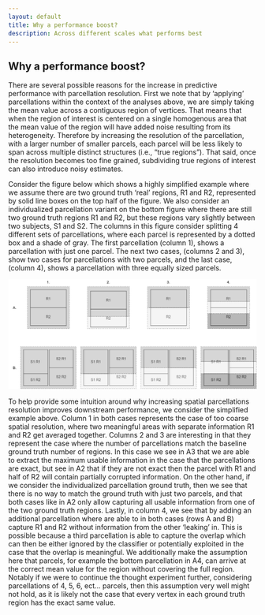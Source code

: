 ```yaml
---
layout: default
title: Why a performance boost?
description: Across different scales what performs best
---
```


## Why a performance boost?

There are several possible reasons for the increase in predictive performance with parcellation resolution. First we note that by ‘applying’ parcellations within the context of the analyses above, we are simply taking the mean value across a contiguous region of vertices. That means that when the region of interest is centered on a single homogenous area that the mean value of the region will have added noise resulting from its heterogeneity. Therefore by increasing the resolution of the parcellation, with a larger number of smaller parcels, each parcel will be less likely to span across multiple distinct structures (i.e., “true regions”). That said, once the resolution becomes too fine grained, subdividing true regions of interest can also introduce noisy estimates.

Consider the figure below which shows a highly simplified example where we assume there are two ground truth ‘real’ regions, R1 and R2, represented by solid line boxes on the top half of the figure. We also consider an individualized parcellation variant on the bottom figure where there are still two ground truth regions R1 and R2, but these regions vary slightly between two subjects, S1 and S2. The columns in this figure consider splitting 4 different sets of parcellations, where each parcel is represented by a dotted box and a shade of gray. The first parcellation (column 1), shows a parcellation with just one parcel. The next two cases, (columns 2 and 3), show two cases for parcellations with two parcels, and the last case, (column 4), shows a parcellation with three equally sized parcels.

![why](https://raw.githubusercontent.com/sahahn/parc_scaling/master/extra/Figures/why_boost.png)

To help provide some intuition around why increasing spatial parcellations resolution improves downstream performance, we consider the simplified example above.
Column 1 in both cases represents the case of too coarse spatial resolution, where two meaningful areas with separate information R1 and R2 get averaged together. Columns 2 and 3 are interesting in that they represent the case where the number of parcellations match the baseline ground truth number of regions. In this case we see in A3 that we are able to extract the maximum usable information in the case that the parcellations are exact, but see in A2 that if they are not exact then the parcel with R1 and half of R2 will contain partially corrupted information. On the other hand, if we consider the individualized parcellation ground truth, then we see that there is no way to match the ground truth with just two parcels, and that both cases like in A2 only allow capturing all usable information from one of the two ground truth regions. Lastly, in column 4, we see that by adding an additional parcellation where are able to in both cases (rows A and B) capture R1 and R2 without information from the other ‘leaking’ in. This is possible because a third parcellation is able to capture the overlap which can then be either ignored by the classifier or potentially exploited in the case that the overlap is meaningful. We additionally make the assumption here that parcels, for example the bottom parcellation in A4, can arrive at the correct mean value for the region without covering the full region. Notably if we were to continue the thought experiment further, considering parcellations of 4, 5, 6, ect… parcels, then this assumption very well might not hold, as it is likely not the case that every vertex in each ground truth region has the exact same value. 